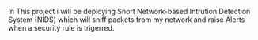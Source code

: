 In This project i will be deploying Snort Network-based Intrution Detection System (NIDS) which will sniff packets from my network and raise Alerts when a security rule is trigerred.



